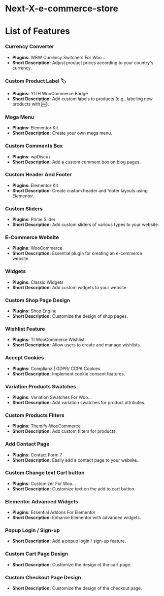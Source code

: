 # Next-X-e-commerce-store

# List of Features

### Currency Converter

- **Plugins:** WBW Currency Switchers For Woo...
- **Short Description:** Adjust product prices according to your country's currency.

### Custom Product Label 🏷️

- **Plugins:** YITH WooCommerce Badge
- **Short Description:** Add custom labels to products (e.g., labeling new products with 🆕).

### Mega Menu

- **Plugins:** Elementor Kit
- **Short Description:** Create your own mega menu.

### Custom Comments Box

- **Plugins:** wpDiscuz
- **Short Description:** Add a custom comment box on blog pages.

### Custom Header And Footer

- **Plugins:** Elementor Kit
- **Short Description:** Create custom header and footer layouts using Elementor.

### Custom Sliders

- **Plugins:** Prime Slider
- **Short Description:** Add custom sliders of various types to your website.

### E-Commerce Website

- **Plugins:** WooCommerce
- **Short Description:** Essential plugin for creating an e-commerce website.

### Widgets

- **Plugins:** Classic Widgets
- **Short Description:** Add custom widgets to your website.

### Custom Shop Page Design

- **Plugins:** Shop Engine
- **Short Description:** Customize the design of shop pages.

### Wishlist Feature

- **Plugins:** TI WooCommerce Wishlist
- **Short Description:** Allow users to create and manage wishlists.

### Accept Cookies

- **Plugins:** Complianz | GDPR/ CCPA Cookies
- **Short Description:** Implement cookie consent features.

### Variation Products Swatches

- **Plugins:** Variation Swatches For Woo...
- **Short Description:** Add variation swatches for product attributes.

### Custom Products Filters

- **Plugins:** Themify-WooCommerce
- **Short Description:** Add custom filters for products.

### Add Contact Page

- **Plugins:** Contact Form 7
- **Short Description:** Easily add a contact page to your website.

### Custom Change text Cart button

- **Plugins:** Customizer For Woo...
- **Short Description:** Customize text on the add to cart button.

### Elementor Advanced Widgets

- **Plugins:** Essential Addons For Elementor
- **Short Description:** Enhance Elementor with advanced widgets.

### Popup Login / Sign-up

- **Short Description:** Add a popup login / sign-up feature.

### Custom Cart Page Design

- **Short Description:** Customize the design of the cart page.

### Custom Checkout Page Design

- **Short Description:** Customize the design of the checkout page.

